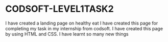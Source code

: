 # CODSOFT-LEVEL1TASK2
I have created a landing page on healthy eat 
I have created this page for completing my task in my internship from codsoft.
I have created this page by using HTML and CSS.
I have learnt so many new things

